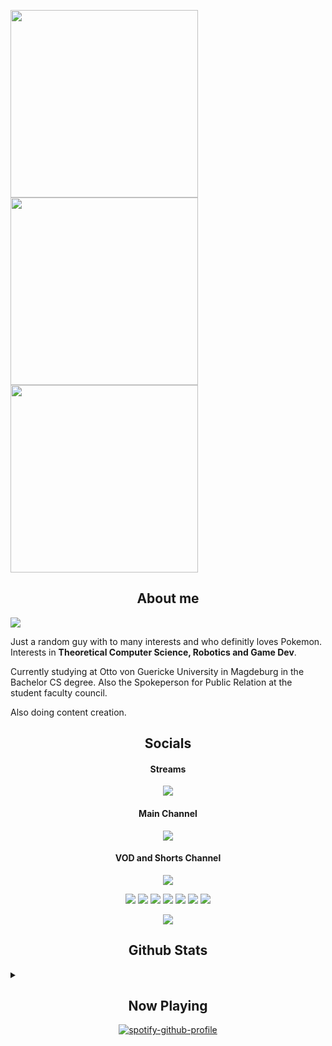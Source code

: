 <img src="https://archives.bulbagarden.net/media/upload/1/15/Spr_4p_392.png" width="300"/><img src="https://external-content.duckduckgo.com/iu/?u=https%3A%2F%2Fi.redd.it%2Fn3aaowanynj61.gif&f=1&nofb=1&ipt=c44818482ee1022cd3c8c85c345cee1ab9954f61b7809f2a626cd5471aea99e0" width="300"/><img src="https://media0.giphy.com/media/w6YCfXHS6QZjeHlVpI/giphy.gif?cid=6c09b952e99kksgbviziqct6ge53ktv50n347udq5idk8ejx" width="300"/>

<div align="center"> 
  <h2>About me</h2>
</div>

![](https://komarev.com/ghpvc/?username=CodingNossel&abbreviated=true&style=plastic&color=orange)

Just a random guy with to many interests and who definitly loves Pokemon.
Interests in **Theoretical Computer Science, Robotics and Game Dev**.

Currently studying at Otto von Guericke University in Magdeburg in the Bachelor CS degree.
Also the Spokeperson for Public Relation at the student faculty council.

Also doing content creation.

<div align="center"> 
  <h2>Socials</h2>
</div>
<div align="center"> 
<h4>Streams</h4>
<a href="https://twitch.tv/nossel"><img src="https://img.icons8.com/?size=100&id=GZN6GkqKKaUW&format=png&color=000000"/></a>
<h4>Main Channel</h4>
<a href="https://www.youtube.com/channel/UCV-DAXtBkQ8Tri7xHuOUDoA"><img src="https://img.icons8.com/?size=100&id=110582&format=png&color=000000"/></a>
<h4>VOD and Shorts Channel</h4>
<a href="https://www.youtube.com/@nosselGaming"><img src="https://img.icons8.com/?size=100&id=110582&format=png&color=000000"/></a>

<a href="https://www.instagram.com/_nossel_/"><img src="https://img.icons8.com/?size=100&id=TSZw5VixabhS&format=png&color=000000"/></a>
<a href="https://discord.gg/e5HcsR8HfE"><img src="https://img.icons8.com/?size=100&id=114902&format=png&color=000000"/></a>
<a href="https://open.spotify.com/user/11153174870"><img src="https://img.icons8.com/?size=100&id=116726&format=png&color=000000"/></a>
<a href="https://x.com/nossel_live"><img src="https://img.icons8.com/?size=100&id=B1gnsg_baw0Y&format=png&color=000000"/></a>
<a href="https://github.com/CodingNossel"><img src="https://img.icons8.com/?size=100&id=118557&format=png&color=000000"/></a>
<a href="https://www.reddit.com/user/nossel_/"><img src="https://img.icons8.com/?size=100&id=1Rt8tTnKGPER&format=png&color=000000"/></a>
<a href="https://www.linkedin.com/in/pascal-wissel-699246254/"><img src="https://img.icons8.com/?size=100&id=64154&format=png&color=000000"/></a>


<a href="https://www.threads.com/@_nossel_"><img src="https://img.icons8.com/?size=100&id=1IYrDBzxNHjL&format=png&color=000000"/></a>
</div>

<div align="center"> 
  <h2>Github Stats</h2>
</div>

<details>
<summary></summary>
<div align="center"> 
  
<a href="https://github.com/anuraghazra/convoychat">
  <img height=400 align="center" src="https://github-readme-stats.vercel.app/api/top-langs?username=CodingNossel&layout=donut-vertical&card_width=320" />
</a>
<a href="https://github.com/anuraghazra/github-readme-stats">
  <img height=200 align="center" src="https://github-readme-stats.vercel.app/api?username=CodingNossel&show_icons=true&theme=synthwave&include_all_commits=true" />
</a>

[![trophy](https://github-profile-trophy.vercel.app/?username=CodingNossel&theme=dracula)](https://github.com/ryo-ma/github-profile-trophy)
</div>

</details>

<div align="center"> 
  <h2>Now Playing</h2>
</div>
<div align="center"> 

  [![spotify-github-profile](https://spotify-github-profile.kittinanx.com/api/view?uid=11153174870&cover_image=true&theme=default&show_offline=true&background_color=ddc29b&interchange=true&bar_color=cff5a5&bar_color_cover=false)](https://spotify-github-profile.kittinanx.com/api/view?uid=11153174870&redirect=true)

</div>
<!--
**CodingNossel/CodingNossel** is a ✨ _special_ ✨ repository because its `README.md` (this file) appears on your GitHub profile.

Here are some ideas to get you started:

- 🔭 I’m currently working on ...
- 🌱 I’m currently learning ...
- 👯 I’m looking to collaborate on ...
- 🤔 I’m looking for help with ...
- 💬 Ask me about ...
- 📫 How to reach me: ...
- 😄 Pronouns: ...
- ⚡ Fun fact: ...
-->
